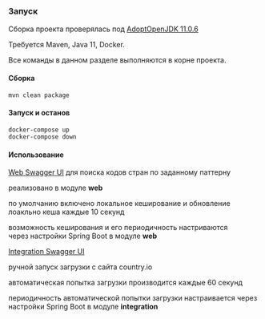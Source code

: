 #
### Запуск
Сборка проекта проверялась под [AdoptOpenJDK 11.0.6](https://adoptopenjdk.net/?variant=openjdk11&jvmVariant=hotspot)

Требуется Maven, Java 11, Docker.
 
Все команды в данном разделе выполняются в корне проекта.
 
#### Сборка

    mvn clean package
    
#### Запуск и останов
    
    docker-compose up 
    docker-compose down
      
    
#### Использование

[Web Swagger UI](http://localhost:8080/swagger-ui.html)
для поиска кодов стран по заданному паттерну

реализовано в модуле **web**

по умолчанию включено локальное кеширование 
и обновление лоакльно кеша каждые 10 секунд 

возможность кеширования и его периодичность настриваются  
через настройки Spring Boot в модуле **web**


[Integration Swagger UI](http://localhost:8081/swagger-ui.html)

ручной запуск загрузки c сайта country.io   

автоматическая попытка загрузки производится каждые 60 секунд

периодичность автоматической попытки загрузки настраивается 
через настройки Spring Boot в модуле **integration**



